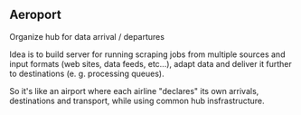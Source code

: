 Aeroport
--------

Organize hub for data arrival / departures

Idea is to build server for running scraping jobs from multiple sources and input formats (web sites,
data feeds, etc...), adapt data and deliver it further to destinations (e. g. processing queues).

So it's like an airport where each airline "declares" its own arrivals, destinations and transport,
while using common hub insfrastructure.
